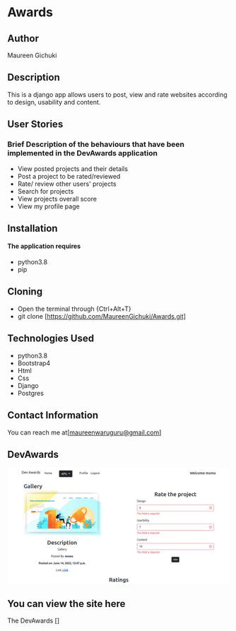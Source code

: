 # Awards

## Author
Maureen Gichuki

## Description
This is a django app allows users to post, view and rate websites according to design, usability and content.
## User Stories

### Brief Description of the behaviours that have been implemented in the DevAwards application 

* View posted projects and their details
* Post a project to be rated/reviewed
* Rate/ review other users' projects
* Search for projects 
* View projects overall score
* View my profile page


## Installation
#### The application requires
* python3.8
* pip

## Cloning
* Open the terminal through {Ctrl+Alt+T}
* git clone [https://github.com/MaureenGichuki/Awards.git]

## Technologies Used
* python3.8
* Bootstrap4
* Html
* Css
* Django
* Postgres

## Contact Information
You can reach me at[maureenwaruguru@gmail.com]

## DevAwards
![ DevAwards](dev.png)


## You can view the site here
The DevAwards []